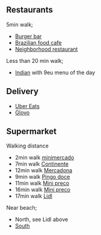 
## Restaurants

5min walk;
- [Burger bar](https://www.google.com/maps/place/Burru's+slow+meat/)
- [Brazilian food cafe](https://www.google.com/maps/place/Taska+do+Brazuca+-+Caf%C3%A9+e+Restaurante+Brasileiro/@41.1803545,-8.6780251,18.61z)
- [Neighborhood restaurant](https://www.google.com/maps/place/Mister+Bombastic/@41.180745,-8.6790852,18z)

Less than 20 min walk;
- [Indian](https://www.google.com/maps/place/Masala+Magic+Indian+Tandoori+Resturante/@41.1790139,-8.6897204,19.57z) with 9eu menu of the day

## Delivery

- [Uber Eats](https://www.ubereats.com/pt-en/feed?diningMode=DELIVERY&pl=JTdCJTIyYWRkcmVzcyUyMiUzQSUyMlIuJTIwQXVzdHIlQzMlQTFsaWFzJTIwMzQwJTIyJTJDJTIycmVmZXJlbmNlJTIyJTNBJTIyQ2hJSnV3eVJOa1J2SkEwUklSMWk2UGdTUk1zJTIyJTJDJTIycmVmZXJlbmNlVHlwZSUyMiUzQSUyMmdvb2dsZV9wbGFjZXMlMjIlMkMlMjJsYXRpdHVkZSUyMiUzQTQxLjE4MTE2JTJDJTIybG9uZ2l0dWRlJTIyJTNBLTguNjc1NDc2JTdE)
- [Glovo](https://glovoapp.com/pt/en/porto/)

## Supermarket

Walking distance
- 2min walk [minimercado](https://www.google.com/maps/place/Minimercado+costa/@41.1798356,-8.676346,19.49z)
- 7min walk [Continente](https://www.google.com/maps/place/Continente+Bom+Dia/@41.1790924,-8.6808559,18.2z)
- 12min walk [Mercadona](https://www.google.com/maps/place/Mercadona/@41.1790924,-8.6808559,18.2z)
- 9min walk [Pingo doce](https://www.google.com/maps/place/Pingo+Doce+Matosinhos+-+Afonso+Henriques/@41.1790924,-8.6808559,18.2z)
- 11min walk [Mini preco](https://www.google.com/maps/place/Minipreco/@41.1848454,-8.6811076,20.07z)
- 16min walk [Mini preco](https://www.google.com/maps/place/Minipre%C3%A7o/@41.1788283,-8.6887917,19.05z)
- 17min walk [Lidl](https://www.google.com/maps/place/Lidl+Matosinhos+Sul/@41.1791595,-8.6918538,19.66z)

Near beach;
- North, see Lidl above
- [South](https://www.google.com/maps/place/Pingo+Doce+-+Matosinhos+Brito+e+Cunha/@41.1762882,-8.6894371,18.42z/)

